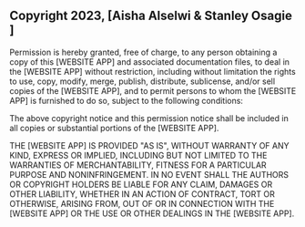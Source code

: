 ## Copyright 2023, [Aisha Alselwi & Stanley Osagie ]

Permission is hereby granted, free of charge, to any person obtaining a copy of this [WEBSITE APP] and associated documentation files, to deal in the [WEBSITE APP] without restriction, including without limitation the rights to use, copy, modify, merge, publish, distribute, sublicense, and/or sell copies of the [WEBSITE APP], and to permit persons to whom the [WEBSITE APP] is furnished to do so, subject to the following conditions:

The above copyright notice and this permission notice shall be included in all copies or substantial portions of the [WEBSITE APP].

THE [WEBSITE APP] IS PROVIDED "AS IS", WITHOUT WARRANTY OF ANY KIND, EXPRESS OR IMPLIED, INCLUDING BUT NOT LIMITED TO THE WARRANTIES OF MERCHANTABILITY, FITNESS FOR A PARTICULAR PURPOSE AND NONINFRINGEMENT. IN NO EVENT SHALL THE AUTHORS OR COPYRIGHT HOLDERS BE LIABLE FOR ANY CLAIM, DAMAGES OR OTHER LIABILITY, WHETHER IN AN ACTION OF CONTRACT, TORT OR OTHERWISE, ARISING FROM, OUT OF OR IN CONNECTION WITH THE [WEBSITE APP] OR THE USE OR OTHER DEALINGS IN THE [WEBSITE APP].
